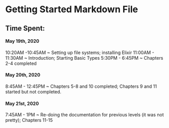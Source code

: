 # Getting Started Markdown File

## Time Spent:
#### May 19th, 2020
10:20AM -10:45AM ~ Setting up file systems; installing Elixir 
11:00AM - 11:30AM ~ Introduction; Starting Basic Types
5:30PM - 6:45PM ~ Chapters 2-4 completed
#### May 20th, 2020
8:45AM - 12:45PM ~ Chapters 5-8 and 10 completed; Chapters 9 and 11 started but not completed.
#### May 21st, 2020
7:45AM - 1PM ~ Re-doing the documentation for previous levels (it was not pretty); Chapters 11-15
